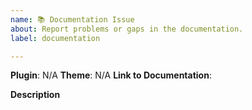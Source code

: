 ```yaml
---
name: 📚 Documentation Issue
about: Report problems or gaps in the documentation.
label: documentation

---
```


<!--
Is the issue involving a plugin or theme? If not, leave the field as "N/A".
-->
**Plugin**: N/A
**Theme**: N/A
**Link to Documentation**:

**Description**
<!--
What is the issue with the documentation? Is it lacking, confusing, or does it contain typos?
-->
